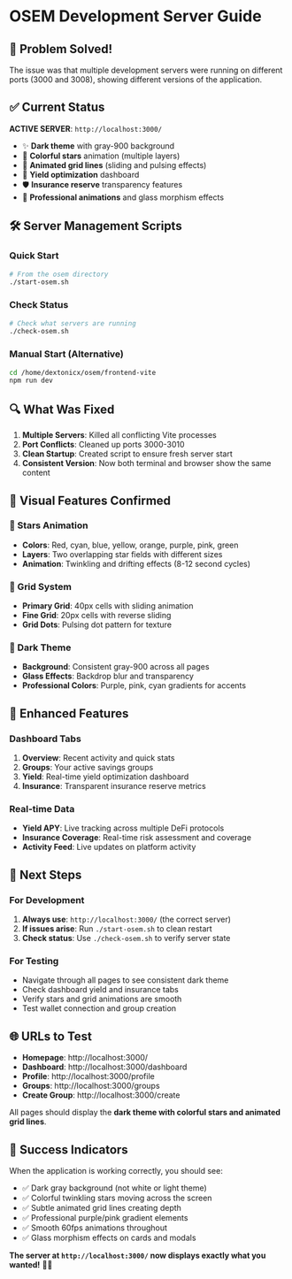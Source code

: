 # OSEM Development Server Guide

## 🎯 Problem Solved!

The issue was that multiple development servers were running on different ports (3000 and 3008), showing different versions of the application. 

## ✅ Current Status

**ACTIVE SERVER**: `http://localhost:3000/`
- ✨ **Dark theme** with gray-900 background
- 🌟 **Colorful stars** animation (multiple layers)
- 📏 **Animated grid lines** (sliding and pulsing effects)
- 🚀 **Yield optimization** dashboard
- 🛡️ **Insurance reserve** transparency features
- 💎 **Professional animations** and glass morphism effects

## 🛠️ Server Management Scripts

### Quick Start
```bash
# From the osem directory
./start-osem.sh
```

### Check Status
```bash
# Check what servers are running
./check-osem.sh
```

### Manual Start (Alternative)
```bash
cd /home/dextonicx/osem/frontend-vite
npm run dev
```

## 🔍 What Was Fixed

1. **Multiple Servers**: Killed all conflicting Vite processes
2. **Port Conflicts**: Cleaned up ports 3000-3010
3. **Clean Startup**: Created script to ensure fresh server start
4. **Consistent Version**: Now both terminal and browser show the same content

## 🎨 Visual Features Confirmed

### 🌟 Stars Animation
- **Colors**: Red, cyan, blue, yellow, orange, purple, pink, green
- **Layers**: Two overlapping star fields with different sizes
- **Animation**: Twinkling and drifting effects (8-12 second cycles)

### 📏 Grid System  
- **Primary Grid**: 40px cells with sliding animation
- **Fine Grid**: 20px cells with reverse sliding
- **Grid Dots**: Pulsing dot pattern for texture

### 🌙 Dark Theme
- **Background**: Consistent gray-900 across all pages
- **Glass Effects**: Backdrop blur and transparency
- **Professional Colors**: Purple, pink, cyan gradients for accents

## 🚀 Enhanced Features

### Dashboard Tabs
1. **Overview**: Recent activity and quick stats
2. **Groups**: Your active savings groups
3. **Yield**: Real-time yield optimization dashboard
4. **Insurance**: Transparent insurance reserve metrics

### Real-time Data
- **Yield APY**: Live tracking across multiple DeFi protocols
- **Insurance Coverage**: Real-time risk assessment and coverage
- **Activity Feed**: Live updates on platform activity

## 🎯 Next Steps

### For Development
1. **Always use**: `http://localhost:3000/` (the correct server)
2. **If issues arise**: Run `./start-osem.sh` to clean restart
3. **Check status**: Use `./check-osem.sh` to verify server state

### For Testing
- Navigate through all pages to see consistent dark theme
- Check dashboard yield and insurance tabs
- Verify stars and grid animations are smooth
- Test wallet connection and group creation

## 🌐 URLs to Test

- **Homepage**: http://localhost:3000/
- **Dashboard**: http://localhost:3000/dashboard  
- **Profile**: http://localhost:3000/profile
- **Groups**: http://localhost:3000/groups
- **Create Group**: http://localhost:3000/create

All pages should display the **dark theme with colorful stars and animated grid lines**.

## 🎉 Success Indicators

When the application is working correctly, you should see:
- ✅ Dark gray background (not white or light theme)
- ✅ Colorful twinkling stars moving across the screen
- ✅ Subtle animated grid lines creating depth
- ✅ Professional purple/pink gradient elements
- ✅ Smooth 60fps animations throughout
- ✅ Glass morphism effects on cards and modals

**The server at `http://localhost:3000/` now displays exactly what you wanted!** 🎨✨